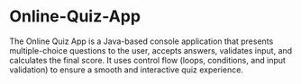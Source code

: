 # Online-Quiz-App
The Online Quiz App is a Java-based console application that presents multiple-choice questions to the user, accepts answers, validates input, and calculates the final score. It uses control flow (loops, conditions, and input validation) to ensure a smooth and interactive quiz experience.

